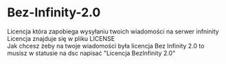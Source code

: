# Bez-Infinity-2.0
Licencja która zapobiega wysyłaniu twoich wiadomości na serwer infninity
<br>
Licencja znajduje się w pliku LICENSE
<br>
Jak chcesz żeby na twoje wiadomości była licencja Bez Infinity 2.0 to musisz w statusie na dsc napisać "Licencja BezInfinity 2.0"

